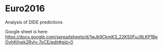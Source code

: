 # Euro2016

Analysis of DIDE predictions

Google sheet is here: https://docs.google.com/spreadsheets/d/1wJk9CkmK3_22KS0FuJ9LKP1BeOvhKjhwk2RyIy-7oCE/edit#gid=0
